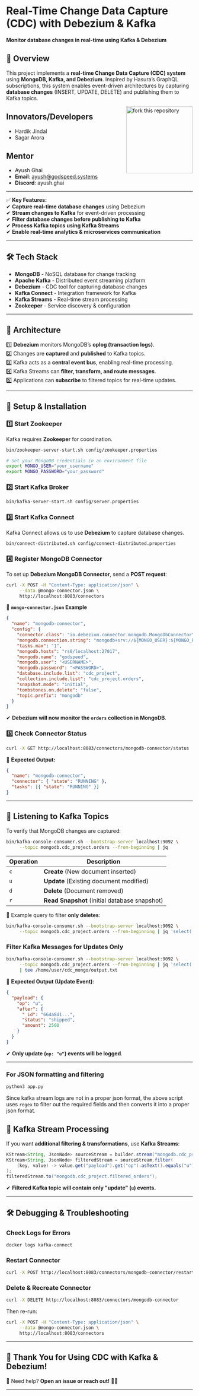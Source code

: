 # **Real-Time Change Data Capture (CDC) with Debezium & Kafka**
**Monitor database changes in real-time using Kafka & Debezium**  

## **📌 Overview**
This project implements a **real-time Change Data Capture (CDC) system** using **MongoDB, Kafka, and Debezium**. Inspired by Hasura’s GraphQL subscriptions, this system enables event-driven architectures by capturing **database changes** (INSERT, UPDATE, DELETE) and publishing them to Kafka topics.

<img align="right" width="180" src="public/image.png" alt="fork this repository" />

## **Innovators/Developers​**
- Hardik Jindal 
- Sagar Arora 

## **Mentor**
- Ayush Ghai 
- **Email**: ayush@godspeed.systems
- **Discord**: ayush.ghai

---

✅ **Key Features:**  
✔ **Capture real-time database changes** using Debezium  
✔ **Stream changes to Kafka** for event-driven processing  
✔ **Filter database changes before publishing to Kafka**  
✔ **Process Kafka topics using Kafka Streams**  
✔ **Enable real-time analytics & microservices communication**  

---

## **🛠 Tech Stack**
- **MongoDB** - NoSQL database for change tracking  
- **Apache Kafka** - Distributed event streaming platform  
- **Debezium** - CDC tool for capturing database changes  
- **Kafka Connect** - Integration framework for Kafka  
- **Kafka Streams** - Real-time stream processing  
- **Zookeeper** - Service discovery & configuration  

---

## **📖 Architecture**
1️⃣ **Debezium** monitors MongoDB’s **oplog (transaction logs)**.  
2️⃣ Changes are **captured** and **published** to Kafka topics.  
3️⃣ Kafka acts as a **central event bus**, enabling real-time processing.  
4️⃣ Kafka Streams can **filter, transform, and route messages**.  
5️⃣ Applications can **subscribe** to filtered topics for real-time updates.  

---

## **🔧 Setup & Installation**
### **1️⃣ Start Zookeeper**
Kafka requires **Zookeeper** for coordination.
```sh
bin/zookeeper-server-start.sh config/zookeeper.properties
```
```sh
# Set your MongoDB credentials in an environment file
export MONGO_USER="your_username"
export MONGO_PASSWORD="your_password"
```


### **2️⃣ Start Kafka Broker**
```sh
bin/kafka-server-start.sh config/server.properties
```

### **3️⃣ Start Kafka Connect**
Kafka Connect allows us to use **Debezium** to capture database changes.
```sh
bin/connect-distributed.sh config/connect-distributed.properties
```

### **4️⃣ Register MongoDB Connector**
To set up **Debezium MongoDB Connector**, send a **POST request**:
```sh
curl -X POST -H "Content-Type: application/json" \
     --data @mongo-connector.json \
     http://localhost:8083/connectors
```
🔹 **`mongo-connector.json` Example**  
```json
{
  "name": "mongodb-connector",
  "config": {
    "connector.class": "io.debezium.connector.mongodb.MongoDbConnector",
    "mongodb.connection.string": "mongodb+srv://${MONGO_USER}:${MONGO_PASSWORD}@godspeed.tz65a.mongodb.net/",
    "tasks.max": "1",
    "mongodb.hosts": "rs0/localhost:27017",
    "mongodb.name": "godspeed",
    "mongodb.user": "<USERNAME>",
    "mongodb.password": "<PASSWORD>",
    "database.include.list": "cdc_project",
    "collection.include.list": "cdc_project.orders",
    "snapshot.mode": "initial",
    "tombstones.on.delete": "false",
    "topic.prefix": "mongodb"
  }
}
```
✔ **Debezium will now monitor the `orders` collection in MongoDB**.  

### **5️⃣ Check Connector Status**
```sh
curl -X GET http://localhost:8083/connectors/mongodb-connector/status
```
🔹 **Expected Output:**
```json
{
  "name": "mongodb-connector",
  "connector": { "state": "RUNNING" },
  "tasks": [{ "state": "RUNNING" }]
}
```

---

## **📡 Listening to Kafka Topics**
To verify that MongoDB changes are captured:
```sh
bin/kafka-console-consumer.sh --bootstrap-server localhost:9092 \
     --topic mongodb.cdc_project.orders --from-beginning | jq
```
| **Operation** | **Description** |
|--------------|----------------|
| `c`  | **Create** (New document inserted) |
| `u`  | **Update** (Existing document modified) |
| `d`  | **Delete** (Document removed) |
| `r`  | **Read Snapshot** (Initial database snapshot) |

🔹 Example query to filter **only deletes**:
```sh
bin/kafka-console-consumer.sh --bootstrap-server localhost:9092 \
     --topic mongodb.cdc_project.orders --from-beginning | jq 'select(.payload.op == "d")'
```


### **Filter Kafka Messages for Updates Only**
```sh
bin/kafka-console-consumer.sh --bootstrap-server localhost:9092 \
     --topic mongodb.cdc_project.orders --from-beginning | jq 'select(.payload.op == "u")' \
     | tee /home/user/cdc_mongo/output.txt
```
🔹 **Expected Output (Update Event)**:
```json
{
  "payload": {
    "op": "u",
    "after": {
      "_id": "664a8d1...",
      "status": "shipped",
      "amount": 2500
    }
  }
}
```
✔ **Only update (`op: "u"`) events will be logged**.  

---

### **For JSON formatting and filtering**
```python
python3 app.py
```
Since kafka stream logs are not in a proper json format, the above script uses `regex` to filter out the required fields and then converts it into a proper json format.

## **📜 Kafka Stream Processing**
If you want **additional filtering & transformations**, use **Kafka Streams**:
```java
KStream<String, JsonNode> sourceStream = builder.stream("mongodb.cdc_project.orders");
KStream<String, JsonNode> filteredStream = sourceStream.filter(
    (key, value) -> value.get("payload").get("op").asText().equals("u")
);
filteredStream.to("mongodb.cdc_project.filtered_orders");
```
✔ **Filtered Kafka topic will contain only "update" (`u`) events.**

---

## **🛠 Debugging & Troubleshooting**
### **Check Logs for Errors**
```sh
docker logs kafka-connect
```

### **Restart Connector**
```sh
curl -X POST http://localhost:8083/connectors/mongodb-connector/restart
```

### **Delete & Recreate Connector**
```sh
curl -X DELETE http://localhost:8083/connectors/mongodb-connector
```
Then re-run:
```sh
curl -X POST -H "Content-Type: application/json" \
     --data @mongo-connector.json \
     http://localhost:8083/connectors
```

---

## **🙌 Thank You for Using CDC with Kafka & Debezium!**  
💬 Need help? **Open an issue or reach out!** 🚀🔥  

---
